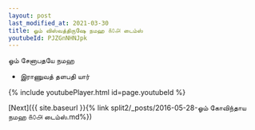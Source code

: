 ```yaml
---
layout: post
last_modified_at: 2021-03-30
title: ஓம் விஸ்வத்திருஷே நமஹ ௧௦௮ டைம்ஸ்
youtubeId: PJZGnNHNJpk
---
```

 
 
 ஓம் சேனாபதயே நமஹ  
 
 -  இராணுவத் தளபதி யார் 
 
  
 
  
 
 
 
 
 
 


{% include youtubePlayer.html id=page.youtubeId %}
 
[Next]({{ site.baseurl }}{% link  split2/_posts/2016-05-28-ஓம் கோவிந்தாய நமஹ ௧௦௮ டைம்ஸ்.md%})
 
